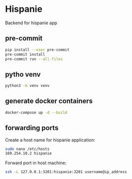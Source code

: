 # Hispanie

Backend for hispanie app

## pre-commit

```bash
pip install --user pre-commit
pre-commit install
pre-commit run --all-files
```

## pytho venv

```bash
python3 -m venv venv
```

## generate docker containers

```bash
docker-compose up -d --build
```

## forwarding ports

Create a host name for hispanie application:

```bash
sudo nano /etc/hosts
169.254.10.2 hispanie
```

Forward port in host machine:

```bash
ssh -L 127.0.0.1:3201:hispanie:3201 username@ip_address
```
